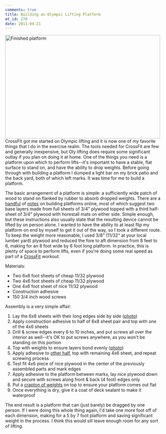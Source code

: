 ```yaml
--- 
comments: true
title: Building an Olympic Lifting Platform
mt_id: 270
date: 2011-04-21
---
```

<a href="http://www.flickr.com/photos/dinomite/5510688763/in/set-72157626102609509/"><img alt="Finished platform" src="http://farm6.static.flickr.com/5174/5510688763_2a99df1c6d.jpg" width="500" height="333" class="mt-image-right" /></a>
CrossFit got me started on Olympic lifting and it is now one of my favorite things that I do in the exercise realm.  The tools needed for CrossFit are few and generally inexpensive, but Oly lifting does require some significant outlay if you plan on doing it at home.  One of the things you need is a platform upon which to perform lifts--it's important to have a stable, flat surface to stand on, and have the ability to drop weights.  Before going through with building a platform I dumped a light bar on my brick patio and the back yard, both of which left marks.  It was time for me to build a platform.

The basic arrangement of a platform is simple: a sufficiently wide patch of wood to stand on flanked by rubber to absorb dropped weights.  There are a [handful](http://straighttothebar.com/articles/2009/03/diy_how_to_build_an_olympic_we/index.html) of [notes](http://board.crossfit.com/showthread.php?t=20752) on building platforms online, most of which suggest two base layers made from full sheets of 3/4" plywood topped with a third half-sheet of 3/4" plywood with horestall mats on either side.  Simple enough, but these instructions also usually state that the resulting device cannot be lifted by on person alone.  I wanted to have the ability to at least flip my platform on end by myself to get it out of the way, so I took a different route.  To keep the weight more reasonable, I used 3/8" (11/32" at your local lumber yard) plywood and reduced the fore to aft dimension from 8 feet to 6, making for an 8 foot wide by 6 foot long platform.  In practice, this is plenty of space to perform lifts, even if you're doing some real speed as part of a <a href="http://crossfit.com">CrossFit</a> workout.

Materials:

 - Two 6x8 foot sheets of cheap 11/32 plywood
 - Two 4x6 foot sheets of cheap 11/32 plywood
 - One 4x6 foot sheet of nice 11/32 plywood
 - Construction adhesive
 - 150 3/4 inch wood screws

Assembly is a very simple affair:

 1.  Lay the 6x8 sheets with their long edges side by side (<a href="http://www.flickr.com/photos/dinomite/5510660609/in/set-72157626102609509/">photo</a>)
 2.  Apply construction adhesive to half of 6x8 sheet pair and top with one of the 4x6 sheets
 3.  Drill & screw edges every 6 to 10 inches, and put screws all over the interior as well--it's OK to put screws anywhere, as you won't be standing on this portion
 4.  Top with weights to ensure layers bond evenly  (<a href="http://www.flickr.com/photos/dinomite/5510661483/in/set-72157626102609509/">photo</a>)
 5.  Apply adhesive to <a href="http://www.flickr.com/photos/dinomite/5511260930/in/set-72157626102609509/">other half</a>, top with remaining 4x6 sheet, and repeat screwing process
 6.  Test fit 4x6 piece of nice plywood in the center of the previously assembled parts and mark edges
 7.  Apply adhesive to the platform between marks, lay nice plywood down and secure with screws along front & back (4 foot) edges only
 8.  Put a <a href="http://www.flickr.com/photos/dinomite/5510663107/in/set-72157626102609509/">crapton of weights</a> on top to ensure your platform comes out flat
 9.  Once everything is dry, give it a coat of deck sealant to make it waterproof

The end result is a platform that can (just barely) be dragged by one person.  If I were doing this whole thing again, I'd take one more foot off of each dimension, making for a 5 by 7 foot platform and saving significant weight in the process.  I think this would sill leave enough room for any sort of lifting. 
